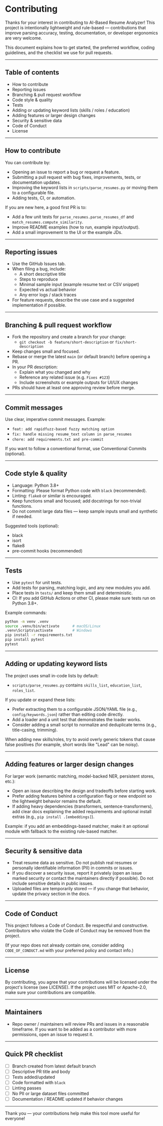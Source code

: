 # Contributing

Thanks for your interest in contributing to AI-Based Resume Analyzer! This project is intentionally lightweight and rule-based — contributions that improve parsing accuracy, testing, documentation, or developer ergonomics are very welcome.

This document explains how to get started, the preferred workflow, coding guidelines, and the checklist we use for pull requests.

---

## Table of contents
- How to contribute
- Reporting issues
- Branching & pull request workflow
- Code style & quality
- Tests
- Adding or updating keyword lists (skills / roles / education)
- Adding features or larger design changes
- Security & sensitive data
- Code of Conduct
- License

---

## How to contribute
You can contribute by:
- Opening an issue to report a bug or request a feature.
- Submitting a pull request with bug fixes, improvements, tests, or documentation updates.
- Improving the keyword lists in `scripts/parse_resumes.py` or moving them to a configurable file.
- Adding tests, CI, or automation.

If you are new here, a good first PR is to:
- Add a few unit tests for `parse_resumes.parse_resumes_df` and `match_resumes.compute_similarity`.
- Improve README examples (how to run, example input/output).
- Add a small improvement to the UI or the example JDs.

---

## Reporting issues
- Use the GitHub Issues tab.
- When filing a bug, include:
  - A short descriptive title
  - Steps to reproduce
  - Minimal sample input (example resume text or CSV snippet)
  - Expected vs actual behavior
  - Any error logs / stack traces
- For feature requests, describe the use case and a suggested implementation if possible.

---

## Branching & pull request workflow
- Fork the repository and create a branch for your change:
  - `git checkout -b feature/short-description` or `fix/short-description`
- Keep changes small and focused.
- Rebase or merge the latest `main` (or default branch) before opening a PR.
- In your PR description:
  - Explain what you changed and why
  - Reference any related issue (e.g. `Fixes #123`)
  - Include screenshots or example outputs for UI/UX changes
- PRs should have at least one approving review before merge.

---

## Commit messages
Use clear, imperative commit messages. Example:
- `feat: add rapidfuzz-based fuzzy matching option`
- `fix: handle missing resume_text column in parse_resumes`
- `chore: add requirements.txt and pre-commit`

If you want to follow a conventional format, use Conventional Commits (optional).

---

## Code style & quality
- Language: Python 3.8+
- Formatting: Please format Python code with `black` (recommended).
- Linting: `flake8` or similar is encouraged.
- Keep functions small and focused; add docstrings for non-trivial functions.
- Do not commit large data files — keep sample inputs small and synthetic if needed.

Suggested tools (optional):
- black
- isort
- flake8
- pre-commit hooks (recommended)

---

## Tests
- Use `pytest` for unit tests.
- Add tests for parsing, matching logic, and any new modules you add.
- Place tests in `tests/` and keep them small and deterministic.
- CI: If you add GitHub Actions or other CI, please make sure tests run on Python 3.8+.

Example commands:
```bash
python -m venv .venv
source .venv/bin/activate      # macOS/Linux
.venv\Scripts\activate         # Windows
pip install -r requirements.txt
pip install pytest
pytest
```

---

## Adding or updating keyword lists
The project uses small in-code lists by default:
- `scripts/parse_resumes.py` contains `skills_list`, `education_list`, `roles_list`.

If you update or expand these lists:
- Prefer extracting them to a configurable JSON/YAML file (e.g., `config/keywords.json`) rather than editing code directly.
- Add a loader and a unit test that demonstrates the loader works.
- Consider adding a small script to normalize and deduplicate terms (e.g., title-casing, trimming).

When adding new skills/roles, try to avoid overly generic tokens that cause false positives (for example, short words like "Lead" can be noisy).

---

## Adding features or larger design changes
For larger work (semantic matching, model-backed NER, persistent stores, etc.):
- Open an issue describing the design and tradeoffs before starting work.
- Prefer adding features behind a configuration flag or new endpoint so the lightweight behavior remains the default.
- If adding heavy dependencies (transformers, sentence-transformers), add clear docs explaining the added requirements and optional install extras (e.g., `pip install .[embeddings]`).

Example: if you add an embeddings-based matcher, make it an optional module with fallback to the existing rule-based matcher.

---

## Security & sensitive data
- Treat resume data as sensitive. Do not publish real resumes or personally identifiable information (PII) in commits or issues.
- If you discover a security issue, report it privately (open an issue marked security or contact the maintainers directly if possible). Do not include sensitive details in public issues.
- Uploaded files are temporarily stored — if you change that behavior, update the privacy section in the docs.

---

## Code of Conduct
This project follows a Code of Conduct. Be respectful and constructive. Contributors who violate the Code of Conduct may be removed from the project.

(If your repo does not already contain one, consider adding `CODE_OF_CONDUCT.md` with your preferred policy and contact info.)

---

## License
By contributing, you agree that your contributions will be licensed under the project's license (see LICENSE). If the project uses MIT or Apache-2.0, make sure your contributions are compatible.

---

## Maintainers
- Repo owner / maintainers will review PRs and issues in a reasonable timeframe. If you want to be added as a contributor with more permissions, open an issue to request it.

---

## Quick PR checklist
- [ ] Branch created from latest default branch
- [ ] Descriptive PR title and body
- [ ] Tests added/updated
- [ ] Code formatted with `black`
- [ ] Linting passes
- [ ] No PII or large dataset files committed
- [ ] Documentation / README updated if behavior changes

---

Thank you — your contributions help make this tool more useful for everyone!
